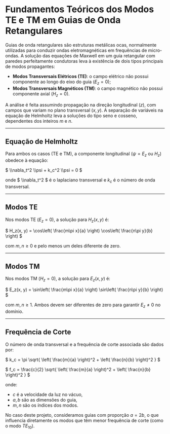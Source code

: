 # Fundamentos Teóricos dos Modos TE e TM em Guias de Onda Retangulares

Guias de onda retangulares são estruturas metálicas ocas, normalmente utilizadas para conduzir ondas eletromagnéticas em frequências de micro-ondas. A solução das equações de Maxwell em um guia retangular com paredes perfeitamente condutoras leva à existência de dois tipos principais de modos propagantes:

- **Modos Transversais Elétricos (TE)**: o campo elétrico não possui componente ao longo do eixo do guia ($` E_z = 0 `$);
- **Modos Transversais Magnéticos (TM)**: o campo magnético não possui componente axial ($` H_z = 0 `$).

A análise é feita assumindo propagação na direção longitudinal ($` z `$), com campos que variam no plano transversal ($` x, y `$). A separação de variáveis na equação de Helmholtz leva a soluções do tipo seno e cosseno, dependentes dos inteiros $` m `$ e $` n `$.

---

## Equação de Helmholtz

Para ambos os casos (TE e TM), a componente longitudinal ($` \psi = E_z `$ ou $` H_z `$) obedece à equação:

$`
\\nabla_t^2 \\psi + k_c^2 \\psi = 0
`$

onde $` \\nabla_t^2 `$ é o laplaciano transversal e $` k_c `$ é o número de onda transversal.

---

## Modos TE

Nos modos TE ($` E_z = 0 `$), a solução para $` H_z(x, y) `$ é:

$`
H_z(x, y) = \cos\left( \frac{m\pi x}{a} \right) \cos\left( \frac{n\pi y}{b} \right)
`$

com $` m, n \ge 0 `$ e pelo menos um deles diferente de zero.

---

## Modos TM

Nos modos TM ($` H_z = 0 `$), a solução para $` E_z(x, y) `$ é:

$`
E_z(x, y) = \sin\left( \frac{m\pi x}{a} \right) \sin\left( \frac{n\pi y}{b} \right)
`$

com $` m, n \ge 1 `$. Ambos devem ser diferentes de zero para garantir $` E_z \neq 0 `$ no domínio.

---

## Frequência de Corte

O número de onda transversal e a frequência de corte associada são dados por:

$`
k_c = \pi \sqrt{ \left( \frac{m}{a} \right)^2 + \left( \frac{n}{b} \right)^2 }
`$

$`
f_c = \frac{c}{2} \sqrt{ \left( \frac{m}{a} \right)^2 + \left( \frac{n}{b} \right)^2 }
`$

onde:
- $` c `$ é a velocidade da luz no vácuo,
- $` a, b `$ são as dimensões do guia,
- $` m, n `$ são os índices dos modos.

No caso deste projeto, consideramos guias com proporção $` a = 2b `$, o que influencia diretamente os modos que têm menor frequência de corte (como o modo $` TE_{10} `$).
